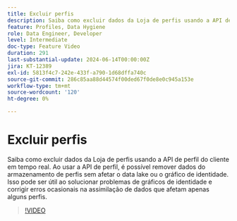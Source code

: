 ```yaml
---
title: Excluir perfis
description: Saiba como excluir dados da Loja de perfis usando a API de perfil do cliente em tempo real. Ao usar a API de perfil, é possível remover dados do armazenamento de perfis sem afetar o data lake ou o gráfico de identidade. Isso pode ser útil ao solucionar problemas de gráficos de identidade e corrigir erros ocasionais na assimilação de dados que afetam apenas alguns perfis.
feature: Profiles, Data Hygiene
role: Data Engineer, Developer
level: Intermediate
doc-type: Feature Video
duration: 291
last-substantial-update: 2024-06-14T00:00:00Z
jira: KT-12389
exl-id: 5813f4c7-242e-433f-a790-1d68dffa740c
source-git-commit: 286c85aa88d44574f00ded67f0de8e0c945a153e
workflow-type: tm+mt
source-wordcount: '120'
ht-degree: 0%

---
```


# Excluir perfis

Saiba como excluir dados da Loja de perfis usando a API de perfil do cliente em tempo real. Ao usar a API de perfil, é possível remover dados do armazenamento de perfis sem afetar o data lake ou o gráfico de identidade. Isso pode ser útil ao solucionar problemas de gráficos de identidade e corrigir erros ocasionais na assimilação de dados que afetam apenas alguns perfis.

>[!VIDEO](https://video.tv.adobe.com/v/3429807/?learn=on&enablevpops)
